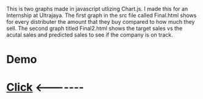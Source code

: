 This is two graphs made in javascript utlizing Chart.js. I made this for an Internship at Ultrajaya. 
The first graph in the src file called Final.html shows for every distributer the amount that they buy compared to how much they sell.
The second graph titled Final2.html shows the target sales vs the acutal sales and predicted sales to see if the company is on track.
# Demo
# [Click]([https://youtu.be/K36kTx885dA?si=trAmWl_KN8UjZKBs](https://youtu.be/p_f8KGjpZvs?si=9JUYx2OeIopH3fW2))  <-------
